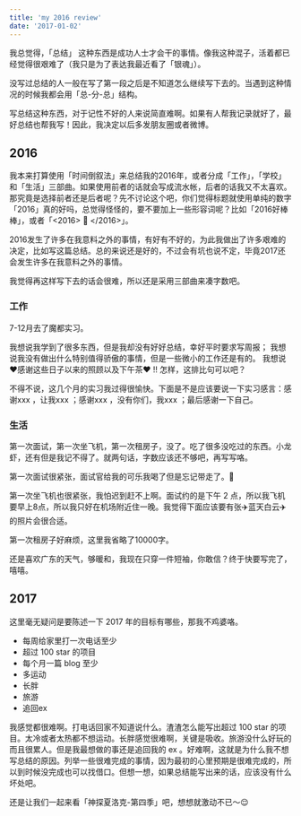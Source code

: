 ```yaml
---
title: 'my 2016 review'
date: '2017-01-02'
---
```


我总觉得，「总结」 这种东西是成功人士才会干的事情。像我这种混子，活着都已经觉得很艰难了（我只是为了表达我最近看了「银魂」）。

没写过总结的人一般在写了第一段之后是不知道怎么继续写下去的。当遇到这种情况的时候我都会用「总-分-总」结构。

写总结这种东西，对于记性不好的人来说简直难啊。如果有人帮我记录就好了，最好总结也帮我写！因此，我决定以后多发朋友圈或者微博。

## 2016

我本来打算使用「时间倒叙法」来总结我的2016年，或者分成「工作」，「学校」和「生活」三部曲。如果使用前者的话就会写成流水帐，后者的话我又不太喜欢。那究竟是选择前者还是后者呢？先不讨论这个吧，你们觉得标题就使用单纯的数字「2016」真的好吗，总觉得怪怪的，要不要加上一些形容词呢？比如「2016好棒棒」，或者「<2016> 💩 </2016>」。

2016发生了许多在我意料之外的事情，有好有不好的，为此我做出了许多艰难的决定，比如写这篇总结。总的来说还是好的，不过会有坑也说不定，毕竟2017还会发生许多在我意料之外的事情。

我觉得再这样写下去的话会很难，所以还是采用三部曲来凑字数吧。

### 工作

7-12月去了魔都实习。

我想说我学到了很多东西，但是我却没有好好总结，幸好平时要求写周报；
我想说我没有做出什么特别值得骄傲的事情，但是一些微小的工作还是有的。
我想说❤️感谢这些日子以来的照顾以及下午茶❤️ !!
怎样，这排比句可以吧？

不得不说，这几个月的实习我过得很愉快。下面是不是应该要说一下实习感言：感谢xxx ，让我xxx ；感谢xxx ，没有你们，我xxx ；最后感谢一下自己。

### 生活

第一次面试，第一次坐飞机，第一次租房子，没了。吃了很多没吃过的东西。小龙虾，还有但是我记不得了。就两句话，字数应该还不够吧，再写写咯。

第一次面试很紧张，面试官给我的可乐我喝了但是忘记带走了。🐍

第一次坐飞机也很紧张，我怕迟到赶不上啊。面试约的是下午 2 点，所以我飞机要早上8点，所以我只好在机场附近住一晚。我觉得下面应该要有张✈️蓝天白云✈️的照片会很合适。

第一次租房子好麻烦，这里我省略了10000字。

还是喜欢广东的天气，够暖和，我现在只穿一件短袖，你敢信？终于快要写完了，嘻嘻。

## 2017

这里毫无疑问是要陈述一下 2017 年的目标有哪些，那我不鸡婆咯。

* 每周给家里打一次电话至少
* 超过 100 star 的项目
* 每个月一篇 blog 至少
* 多运动
* 长胖
* 旅游
* 追回ex

我感觉都很难啊。打电话回家不知道说什么。渣渣怎么能写出超过 100 star 的项目。太冷或者太热都不想运动。长胖感觉很难啊，关键是吸收。旅游没什么好玩的而且很累人。但是我最想做的事还是追回我的 ex 。好难啊，这就是为什么我不想写总结的原因。列举一些很难完成的事情，因为最初的心里预期是很难完成的，所以到时候没完成也可以找借口。但想一想，如果总结能写出来的话，应该没有什么坏处吧。

还是让我们一起来看「神探夏洛克-第四季」吧，想想就激动不已～😌